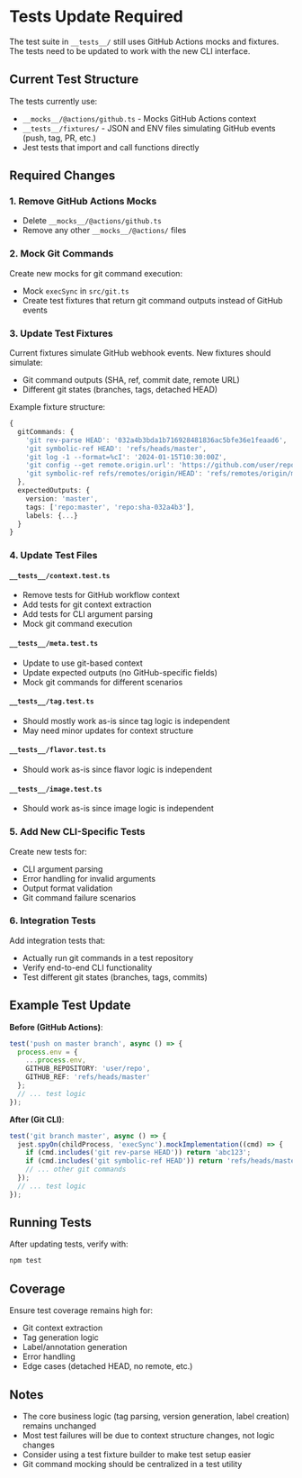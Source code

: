 # Tests Update Required

The test suite in `__tests__/` still uses GitHub Actions mocks and fixtures. The tests need to be updated to work with the new CLI interface.

## Current Test Structure

The tests currently use:
- `__mocks__/@actions/github.ts` - Mocks GitHub Actions context
- `__tests__/fixtures/` - JSON and ENV files simulating GitHub events (push, tag, PR, etc.)
- Jest tests that import and call functions directly

## Required Changes

### 1. Remove GitHub Actions Mocks
- Delete `__mocks__/@actions/github.ts`
- Remove any other `__mocks__/@actions/` files

### 2. Mock Git Commands
Create new mocks for git command execution:
- Mock `execSync` in `src/git.ts`
- Create test fixtures that return git command outputs instead of GitHub events

### 3. Update Test Fixtures
Current fixtures simulate GitHub webhook events. New fixtures should simulate:
- Git command outputs (SHA, ref, commit date, remote URL)
- Different git states (branches, tags, detached HEAD)

Example fixture structure:
```typescript
{
  gitCommands: {
    'git rev-parse HEAD': '032a4b3bda1b716928481836ac5bfe36e1feaad6',
    'git symbolic-ref HEAD': 'refs/heads/master',
    'git log -1 --format=%cI': '2024-01-15T10:30:00Z',
    'git config --get remote.origin.url': 'https://github.com/user/repo.git',
    'git symbolic-ref refs/remotes/origin/HEAD': 'refs/remotes/origin/main'
  },
  expectedOutputs: {
    version: 'master',
    tags: ['repo:master', 'repo:sha-032a4b3'],
    labels: {...}
  }
}
```

### 4. Update Test Files

#### `__tests__/context.test.ts`
- Remove tests for GitHub workflow context
- Add tests for git context extraction
- Add tests for CLI argument parsing
- Mock git command execution

#### `__tests__/meta.test.ts`
- Update to use git-based context
- Update expected outputs (no GitHub-specific fields)
- Mock git commands for different scenarios

#### `__tests__/tag.test.ts`
- Should mostly work as-is since tag logic is independent
- May need minor updates for context structure

#### `__tests__/flavor.test.ts`
- Should work as-is since flavor logic is independent

#### `__tests__/image.test.ts`
- Should work as-is since image logic is independent

### 5. Add New CLI-Specific Tests

Create new tests for:
- CLI argument parsing
- Error handling for invalid arguments
- Output format validation
- Git command failure scenarios

### 6. Integration Tests

Add integration tests that:
- Actually run git commands in a test repository
- Verify end-to-end CLI functionality
- Test different git states (branches, tags, commits)

## Example Test Update

**Before (GitHub Actions)**:
```typescript
test('push on master branch', async () => {
  process.env = {
    ...process.env,
    GITHUB_REPOSITORY: 'user/repo',
    GITHUB_REF: 'refs/heads/master'
  };
  // ... test logic
});
```

**After (Git CLI)**:
```typescript
test('git branch master', async () => {
  jest.spyOn(childProcess, 'execSync').mockImplementation((cmd) => {
    if (cmd.includes('git rev-parse HEAD')) return 'abc123';
    if (cmd.includes('git symbolic-ref HEAD')) return 'refs/heads/master';
    // ... other git commands
  });
  // ... test logic
});
```

## Running Tests

After updating tests, verify with:
```bash
npm test
```

## Coverage

Ensure test coverage remains high for:
- Git context extraction
- Tag generation logic
- Label/annotation generation
- Error handling
- Edge cases (detached HEAD, no remote, etc.)

## Notes

- The core business logic (tag parsing, version generation, label creation) remains unchanged
- Most test failures will be due to context structure changes, not logic changes
- Consider using a test fixture builder to make test setup easier
- Git command mocking should be centralized in a test utility

